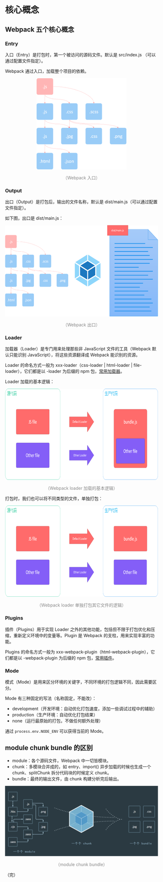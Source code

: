 # 核心概念

## Webpack 五个核心概念

### Entry

入口（Entry）是打包时，第一个被访问的源码文件。默认是 src/index.js （可以通过配置文件指定）。

Webpack 通过入口，加载整个项目的依赖。

<div style="text-align: center;">
  <img src="./assets/webpack-entry.png" height="300" alt="Webpack 入口">
  <p style="text-align: center; color: #888;">（Webpack 入口）</p>
</div>

### Output

出口（Output）是打包后，输出的文件名称，默认是 dist/main.js（可以通过配置文件指定）。

如下图，出口是 dist/main.js：

<div style="text-align: center;">
  <img src="./assets/webpack-output.png" height="300" alt="Webpack 出口">
  <p style="text-align: center; color: #888;">（Webpack 出口）</p>
</div>

### Loader

加载器（Loader）是专门用来处理那些非 JavaScript 文件的工具（Webpack 默认只能识别 JavaScript），将这些资源翻译成 Webpack 能识别的资源。

Loader 的命名方式一般为 xxx-loader（css-loader | html-loader | file-loader），它们都是以 -loader 为后缀的 npm 包，[常用加载器](https://www.webpackjs.com/loaders/)。

Loader 加载的基本逻辑：

<div style="text-align: center;">
  <img src="./assets/webpack-loader-basic.png" height="300" alt="Webpack loader 加载的基本逻辑">
  <p style="text-align: center; color: #888;">（Webpack loader 加载的基本逻辑）</p>
</div>

打包时，我们也可以将不同类型的文件，单独打包：

<div style="text-align: center;">
  <img src="./assets/webpack-loader-split.png" height="300" alt="webpack loader 单独打包其它文件的逻辑">
  <p style="text-align: center; color: #888;">（Webpack loader 单独打包其它文件的逻辑）</p>
</div>

### Plugins

插件（Plugins）用于实现 Loader 之外的其他功能，包括但不限于打包优化和压缩，重新定义环境中的变量等。Plugin 是 Webpack 的支柱，用来实现丰富的功能。

Plugins 的命名方式一般为 xxx-webpack-plugin（html-webpack-plugin），它们都是以 -webpack-plugin 为后缀的 npm 包，[常用插件](https://www.webpackjs.com/plugins/)。

### Mode

模式（Mode）是用来区分环境的关键字，不同环境的打包逻辑不同，因此需要区分。

Mode 有三种固定的写法（名称固定，不能改）：

* development（开发环境：自动优化打包速度，添加一些调试过程中的辅助）
* production（生产环境：自动优化打包结果）
* none（运行最原始的打包，不做任何额外处理）

通过 `process.env.NODE_ENV` 可以获得当前的 Mode。

## module chunk bundle 的区别

* module：各个源码文件，Webpack 中一切皆模块。
* chunk：多模块合并成的，如 entry、import() 异步加载的时候也生成一个 chunk、splitChunk 拆分代码块的时候定义 chunk。
* bundle：最终的输出文件，由 chunk 构建分析完后输出。

<div style="text-align: center;">
  <img src="./assets/webpack-module-chunk-bundle.png" alt="module chunk  bundle">
  <p style="text-align: center; color: #888;">（module chunk  bundle）</p>
</div>

（完）
